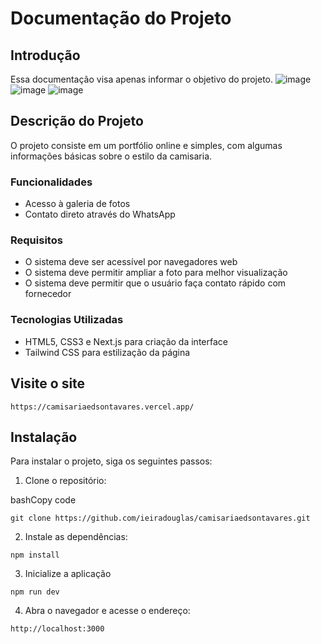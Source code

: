 # Documentação do Projeto

## Introdução

Essa documentação visa apenas informar o objetivo do projeto.
![image](https://github.com/ieiradouglas/camisariaedsontavares/assets/44785888/53c6bfad-6438-406f-9d4f-2dc932607b67)
![image](https://github.com/ieiradouglas/camisariaedsontavares/assets/44785888/88210401-2c56-4498-ae53-5443f1df1044)
![image](https://github.com/ieiradouglas/camisariaedsontavares/assets/44785888/4df1a1a1-4731-44b9-bdf7-b451240a5f2c)


## Descrição do Projeto

O projeto consiste em um portfólio online e simples, com algumas informações básicas sobre o estilo da camisaria.

### Funcionalidades

-   Acesso à galeria de fotos
- Contato direto através do WhatsApp

### Requisitos

-   O sistema deve ser acessível por navegadores web
-   O sistema deve permitir ampliar a foto para melhor visualização
-   O sistema deve permitir que o usuário faça contato rápido com fornecedor

### Tecnologias Utilizadas

-   HTML5, CSS3 e Next.js para criação da interface
- Tailwind CSS para estilização da página

## Visite o site

`https://camisariaedsontavares.vercel.app/`

## Instalação

Para instalar o projeto, siga os seguintes passos:

1.  Clone o repositório:

bashCopy code

`git clone https://github.com/ieiradouglas/camisariaedsontavares.git` 

2.  Instale as dependências:

`npm install` 

3. Inicialize a aplicação

`npm run dev` 

4.  Abra o navegador e acesse o endereço:

`http://localhost:3000` 
